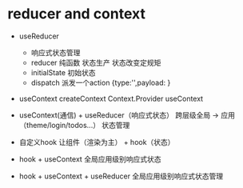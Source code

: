# reducer and context 
- useReducer
    - 响应式状态管理
    - reducer 纯函数 状态生产 状态改变定规矩
    - initialState 初始状态
    - dispatch 派发一个action
        {type:'',payload: }
- useContext
    createContext
    Context.Provider
    useContext 
- useContext(通信) + useReducer（响应式状态） 
    跨层级全局 -> 应用 （theme/login/todos...） 状态管理

- 自定义hook
    让组件（渲染为主） + hook（状态）

- hook + useContext 
    全局应用级别响应式状态
- hook + useContext + useReducer
    全局应用级别响应式状态管理